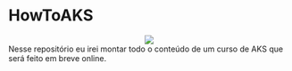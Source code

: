 # HowToAKS

<div style="text-align:center"><img src="https://dytvr9ot2sszz.cloudfront.net/wp-content/uploads/2020/05/k8saks1-1.jpg" /></div>
Nesse repositório eu irei montar todo o conteúdo de um curso de AKS que será feito em breve online.
